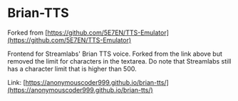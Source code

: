 # Brian-TTS

Forked from [https://github.com/5E7EN/TTS-Emulator](https://github.com/5E7EN/TTS-Emulator)

Frontend for Streamlabs' Brian TTS voice. Forked from the link above but removed the limit for characters in the textarea. Do note that Streamlabs still has a character limit that is higher than 500.

Link: [https://anonymouscoder999.github.io/brian-tts/](https://anonymouscoder999.github.io/brian-tts/)
